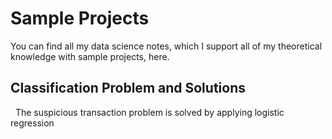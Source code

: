 # Sample Projects


You can find all my data science notes, which I support all of my theoretical knowledge with sample projects, here.

## Classification Problem and Solutions

&nbsp;&nbsp;The suspicious transaction problem is solved by applying logistic regression


